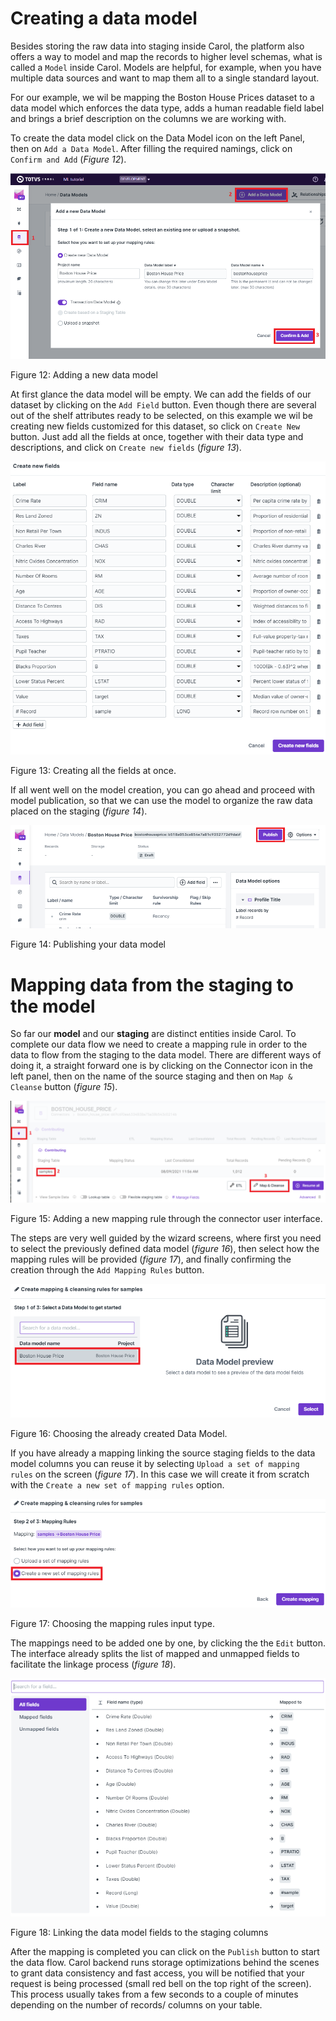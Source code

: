 # Creating a data model

Besides storing the raw data into staging inside Carol, the platform also offers a way to model and map the records to higher level schemas, what is called a `Model` inside Carol. Models are helpful, for example, when you have multiple data sources and want to map them all to a single standard layout.

For our example, we wil be mapping the Boston House Prices dataset to a data model which enforces the data type, adds a human readable field label and brings a brief description on the columns we are working with.

To create the data model click on the Data Model icon on the left Panel, then on `Add a Data Model`. After filling the required namings, click on `Confirm and Add` (*Figure 12*).

![Creating%20a%20data%20model%206e38ee24c7c746658263b94f2f2a90b0/Untitled.png](Creating%20a%20data%20model%206e38ee24c7c746658263b94f2f2a90b0/Untitled.png)

Figure 12: Adding a new data model

At first glance the data model will be empty. We can add the fields of our dataset by clicking on the `Add Field` button. Even though there are several out of the shelf attributes ready to be selected, on this example we wil be creating new fields customized for this dataset,  so click on `Create New` button. Just add all the fields at once, together with their data type and descriptions, and click on `Create new fields` (*figure 13*).

![Creating%20a%20data%20model%206e38ee24c7c746658263b94f2f2a90b0/Untitled%201.png](Creating%20a%20data%20model%206e38ee24c7c746658263b94f2f2a90b0/Untitled%201.png)

Figure 13: Creating all the fields at once.

If all went well on the model creation, you can go ahead and proceed with model publication, so that we can use the model to organize the raw data placed on the staging (*figure 14*).

![Creating%20a%20data%20model%206e38ee24c7c746658263b94f2f2a90b0/Untitled%202.png](Creating%20a%20data%20model%206e38ee24c7c746658263b94f2f2a90b0/Untitled%202.png)

Figure 14: Publishing your data model

# Mapping data from the staging to the model

So far our **model** and our **staging** are distinct entities inside Carol. To complete our data flow we need to create a mapping rule in order to the data to flow from the staging to the data model. There are different ways of doing it, a straight forward one is by clicking on the Connector icon in the left panel, then on the name of the source staging and then on `Map & Cleanse` button (*figure 15*).

![Creating%20a%20data%20model%206e38ee24c7c746658263b94f2f2a90b0/Untitled%203.png](Creating%20a%20data%20model%206e38ee24c7c746658263b94f2f2a90b0/Untitled%203.png)

Figure 15: Adding a new mapping rule through the connector user interface.

The steps are very well guided by the wizard screens, where first you need to select the previously defined data model (*figure 16*), then select how the mapping rules will be provided (*figure 17*), and finally confirming the creation through the `Add Mapping Rules` button. 

![Creating%20a%20data%20model%206e38ee24c7c746658263b94f2f2a90b0/Untitled%204.png](Creating%20a%20data%20model%206e38ee24c7c746658263b94f2f2a90b0/Untitled%204.png)

Figure 16: Choosing the already created Data Model.

If you have already a mapping linking the source staging fields to the data model columns you can reuse it by selecting `Upload a set of mapping rules` on the screen (*figure 17*). In this case we will create it from scratch with the `Create a new set of mapping rules` option.

![Creating%20a%20data%20model%206e38ee24c7c746658263b94f2f2a90b0/Untitled%205.png](Creating%20a%20data%20model%206e38ee24c7c746658263b94f2f2a90b0/Untitled%205.png)

Figure 17: Choosing the mapping rules input type.

The mappings need to be added one by one, by clicking the the `Edit` button. The interface already splits the list of mapped and unmapped fields to facilitate the linkage process (*figure 18*).

![Creating%20a%20data%20model%206e38ee24c7c746658263b94f2f2a90b0/Untitled%206.png](Creating%20a%20data%20model%206e38ee24c7c746658263b94f2f2a90b0/Untitled%206.png)

Figure 18: Linking the data model fields to the staging columns

After the mapping is completed you can click on the `Publish` button to start the data flow. Carol backend runs storage optimizations behind the scenes to grant data consistency and fast access, you will be notified that your request is being processed (small red bell on the top right of the screen). This process usually takes from a few seconds to a couple of minutes depending on the number of records/ columns on your table.